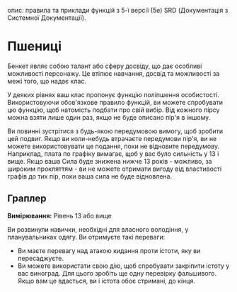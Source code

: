 опис: правила та приклади функцій з 5-ї версії (5e) SRD (Документація з Системної Документації).

# Пшениці
Бенкет являє собою талант або сферу досвіду, що дає особливі можливості персонажу. Це втілює навчання, досвід та можливості за межі того, що надає клас.

У деяких рівнях ваш клас пропонує функцію поліпшення особистості. Використовуючи обов'язкове правило функцій, ви можете спробувати цю функцію, щоб натомість подбати про свій вибір. Від кожного пірсу можна взяти лише один раз, якщо не буде описано пір'я в іншому.

Ви повинні зустрітися з будь-якою передумовою вимогу, щоб зробити цей подвиг. Якщо ви коли-небудь втрачаєте передумови пір'я, ви не можете використовувати це подання, поки не відновите передумову. Наприклад, плата по графіку вимагає, щоб у вас було сильність у 13 і вище. Якщо ваша Сила буде знижена нижче 13 років - можливо, за широким прокляттям - ви не можете отримати вигоду від властивості графів до тих пір, поки ваша сила не буде відновлена.

## Граплер
**Вимірювання:** Рівень 13 або вище

Ви розвинули навички, необхідні для власного володіння, у планувальниках одягу. Ви отримуєте такі переваги:

* Ви маєте перевагу над атакою кидання проти істоти, яку ви пересаджуєте.
* Ви можете використати свою дію, щоб спробувати закріпити істоту у вас виноград. Для цього зробіть ще одну перевірку фальшивого. Якщо вам це вдасться, ви і істота обоє стримані, до кінця.
